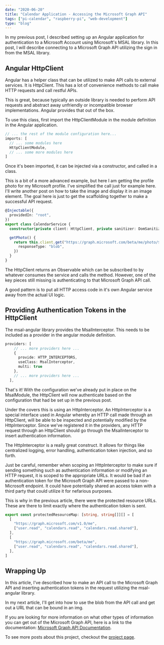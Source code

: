 ```yaml
---
date: "2020-06-20"
title: "Calendar Application - Accessing the Microsoft Graph API"
tags: ["pi-calendar", "raspberry-pi", "web-development"]
type: "blog"
---
```


In my previous post, I described setting up an Angular application for authentication to a Microsoft Account using Microsoft's MSAL library. In this post, I will describe connecting to a Microsoft Graph API utilizing the sign in from the MSAL library.

## Angular HttpClient

Angular has a helper class that can be utilized to make API calls to external services. It is HttpClient. This has a lot of convenience methods to call make HTTP requests and call restful APIs.

This is great, because typically an outside library is needed to perform API requests and abstract away unfriendly or incompatible browser implementations. Angular provides that out of the box.

To use this class, first import the HttpClientModule in the module definition in the Angular application.

```typescript
// ... the rest of the module configuration here...
imports: [
  // ... some modules here
  HttpClientModule,
  // ... some more modules here
]
```

Once it's been imported, it can be injected via a constructor, and called in a class.

This is a bit of a more advanced example, but here I am getting the profile photo for my Microsoft profile. I've simplified the call just for example here. I'll write another post on how to take the image and display it in an image element. The goal here is just to get the scaffolding together to make a successful API request.

```typescript
@Injectable({
  providedIn: "root",
})
export class CalendarService {
  constructor(private client: HttpClient, private sanitizer: DomSanitizer) {}

  getPhoto() {
    return this.client.get("https://graph.microsoft.com/beta/me/photo/$value", {
      responseType: "blob",
    })
  }
}
```

The HttpClient returns an Observable which can be subscribed to by whatever consumes the service and calls the method. However, one of the key pieces still missing is authenticating to that Microsoft Graph API call.

A good pattern is to put all HTTP access code in it's own Angular service away from the actual UI logic.

## Providing Authentication Tokens in the HttpClient

The msal-angular library provides the MsalInterceptor. This needs to be included as a provider in the angular module definition.

```typescript
providers: [
    // ... more providers here ...
    {
      provide: HTTP_INTERCEPTORS,
      useClass: MsalInterceptor,
      multi: true
    },
    // ... more providers here ...
  ],
```

That's it! With the configuration we've already put in place on the MsalModule, the HttpClient will now authenticate based on the configuration that had be set up in the previous post.

Under the covers this is using an HttpInterceptor. An HttpInterceptor is a special interface used in Angular whereby an HTTP call made through an HttpClient, will be able to be inspected and potentially modified by the HttpInterceptor. Since we've registered it in the providers, any HTTP request through an HttpClient should go through the MsalInterceptor to insert authentication information.

The HttpInterceptor is a really great construct. It allows for things like centralized logging, error handling, authentication token injection, and so forth.

Just be careful, remember when scoping an HttpInterceptor to make sure if sending something such as authentication information or modifying an HTTP request, it is scoped to the appropriate URLs. It would be bad if an authentication token for the Microsoft Graph API were passed to a non-Microsoft endpoint. It could have potentially shared an access token with a third party that could utilize it for nefarious purposes.

This is why in the previous article, there were the protected resource URLs. These are there to limit exactly where the authentication token is sent.

```typescript
export const protectedResourceMap: [string, string[]][] = [
  [
    "https://graph.microsoft.com/v1.0/me",
    ["user.read", "calendars.read", "calendars.read.shared"],
  ],
  [
    "https://graph.microsoft.com/beta/me",
    ["user.read", "calendars.read", "calendars.read.shared"],
  ],
]
```

## Wrapping Up

In this article, I've described how to make an API call to the Microsoft Graph API and inserting authentication tokens in the request utilizing the msal-angular library.

In my next article, I'll get into how to use the blob from the API call and get out a URL that can be bound in an img.

If you are looking for more information on what other types of information you can get out of the Microsoft Graph API, here is a link to the documentation: [Microsoft Graph API Documentation](https://docs.microsoft.com/en-us/graph/api/overview?toc=.%2Fref%2Ftoc.json&view=graph-rest-1.0).

To see more posts about this project, checkout the [project page](/projects/pi-calendar).
